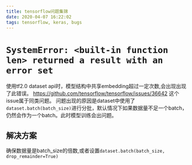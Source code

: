 ```yaml
---
title: tensorflow问题集锦
date: 2020-04-07 16:22:02
tags: tensorflow, keras, bugs
---
```


#  `SystemError: <built-in function len> returned a result with an error set`
使用tf2.0 dataset api时，模型结构中共享embedding超过一定次数,会出现出现了此错误。
https://github.com/tensorflow/tensorflow/issues/36642 这个issue属于同类问题。
问题出现的原因是dataset中使用了`dataset.batch(batch_size)`进行分批，默认情况下如果数据量不足一个batch，仍然会作为一个batch。此时模型训练会出问题。
## 解决方案
确保数据量是batch_size的倍数,或者设置`dataset.batch(batch_size, drop_remainder=True)`
